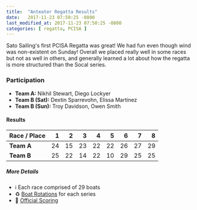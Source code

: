 ```yaml
---
title:  "Anteater Regatta Results"
date:   2017-11-23 07:50:25 -0800
last_modified_at: 2017-11-23 07:50:25 -0800
categories: [ regatta, PCISA ]
---
```


Sato Sailing's first PCISA Regatta was great!  We had fun even though wind was non-existent on Sunday!  Overall we placed really well in some races but not as well in others, and generally learned a lot about how the regatta is more structured than the Socal series.
<!--more-->

### Participation

- **Team A:**  Nikhil Stewart, Diego Lockyer
- **Team B (Sat):**  Dextin Sparrevohn, Elissa Martinez
- **Team B (Sun):**  Troy Davidson, Owen Smith 



#### Results

| Race / Place |   1  |   2  |   3  |   4  |   5  |   6  |   7  |   8  |
| ------------ | ---: | ---: | ---: | ---: | ---: | ---: | ---: | ---: |
| **Team A**   |  24  |  15  |   23 |   22 |   22 |   26 |   27 |   29 |
| **Team B**   |  25  |  22  |   14 |   22 |   10 |   29 |   25 |   25 |


##### More Details

-   :information_source: Each race comprised of 29 boats
-   :recycle: [Boat Rotations](http://scores.hssailing.org/f17/anteater-silver/rotations/) for each series
-   :checkered_flag: [Official Scoring](http://scores.hssailing.org/f17/anteater-silver/) 
